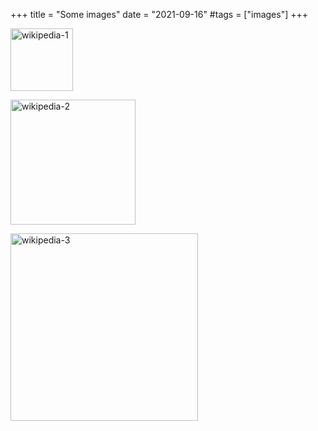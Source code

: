 +++
title = "Some images"
date = "2021-09-16"
#tags = ["images"]
+++

<style>
img[alt=wikipedia-1] { width: 100px; }
</style>
![wikipedia-1](https://upload.wikimedia.org/wikipedia/commons/f/f0/Wikipedia-logo-de.png)

<style>
img[alt=wikipedia-2] { width: 200px; }
</style>
![wikipedia-2](https://upload.wikimedia.org/wikipedia/commons/f/f0/Wikipedia-logo-de.png)

<style>
img[alt=wikipedia-3] { width: 300px; }
</style>
![wikipedia-3](https://upload.wikimedia.org/wikipedia/commons/f/f0/Wikipedia-logo-de.png)

